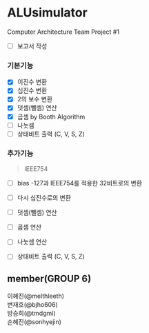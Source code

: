 # ALUsimulator
Computer Architecture Team Project #1

- [ ] 보고서 작성

### 기본기능
- [X] 이진수 변환
- [X] 십진수 변환
- [X] 2의 보수 변환
- [X] 덧셈(뺄셈) 연산
- [X] 곱셈 by Booth Algorithm
- [ ] 나눗셈
- [ ] 상태비트 출력 (C, V, S, Z)

### 추가기능
> IEEE754

- [ ] bias -127과 IEEE754를 적용한 32비트로의 변환
- [ ] 다시 십진수로의 변환
- [ ] 덧셈(뺄셈) 연산
- [ ] 곱셈 연산
- [ ] 나눗셈 연산
- [ ] 상태비트 출력 (C, V, S, Z)


## member(GROUP 6)
이혜진(@melthleeth) <br>
변재호(@bjho606) <br>
방승희(@tmdgml) <br>
손혜진(@sonhyejin)<br>
